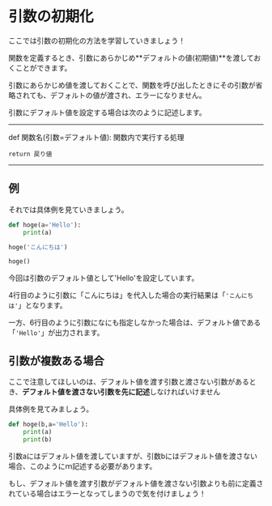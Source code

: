 # 引数の初期化

ここでは引数の初期化の方法を学習していきましょう！

関数を定義するとき、引数にあらかじめ**デフォルトの値(初期値)**を渡しておくことができます。

引数にあらかじめ値を渡しておくことで、関数を呼び出したときにその引数が省略されても、デフォルトの値が渡され、エラーになりません。

引数にデフォルト値を設定する場合は次のように記述します。
***
def 関数名(引数=デフォルト値): 
    関数内で実行する処理
    
    return 戻り値
***

## 例

それでは具体例を見ていきましょう。

```python
def hoge(a='Hello'):
    print(a)

hoge('こんにちは')

hoge()
```
今回は引数のデフォルト値として'Hello'を設定しています。

4行目のように引数に「こんにちは」を代入した場合の実行結果は「`'こんにちは'`」となります。

一方、6行目のように引数になにも指定しなかった場合は、デフォルト値である「`'Hello'`」が出力されます。

## 引数が複数ある場合
ここで注意してほしいのは、デフォルト値を渡す引数と渡さない引数があるとき、**デフォルト値を渡さない引数を先に記述**しなければいけません

具体例を見てみましょう。

```python
def hoge(b,a='Hello'):
    print(a)
    print(b)
```
引数aにはデフォルト値を渡していますが、引数bにはデフォルト値を渡さない場合、このようにｍ記述する必要があります。

もし、デフォルト値を渡す引数がデフォルト値を渡さない引数よりも前に定義されている場合はエラーとなってしまうので気を付けましょう！